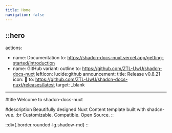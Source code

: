```yaml
---
title: Home
navigation: false
---
```


::hero
---
actions:
  - name: Documentation
    to: https://shadcn-docs-nuxt.vercel.app/getting-started/introduction
  - name: GitHub
    variant: outline
    to: https://github.com/ZTL-UwU/shadcn-docs-nuxt
    leftIcon: lucide:github
announcement:
  title: Release v0.8.21
  icon: 🎉
  to: https://github.com/ZTL-UwU/shadcn-docs-nuxt/releases/latest
  target: _blank
---
#title
Welcome to shadcn-docs-nuxt

#description
Beautifully designed Nuxt Content template built with shadcn-vue. :br Customizable. Compatible. Open Source.
::

::div{.border.rounded-lg.shadow-md}
::
